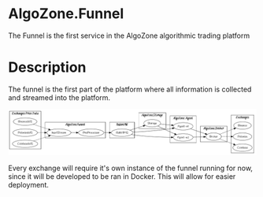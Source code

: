 # AlgoZone.Funnel
The Funnel is the first service in the AlgoZone algorithmic trading platform

# Description
The funnel is the first part of the platform where all information is collected and streamed into the platform.

![Overview](Images/Algo.Zone.Overview.png)

Every exchange will require it's own instance of the funnel running for now, since it will be developed to be ran in Docker.
This will allow for easier deployment.